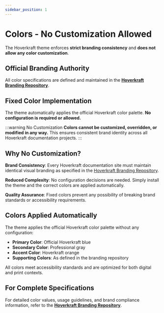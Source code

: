 ```yaml
---
sidebar_position: 1
---
```


# Colors - No Customization Allowed

The Hoverkraft theme enforces **strict branding consistency** and **does not allow any color customization**.

## Official Branding Authority

All color specifications are defined and maintained in the **[Hoverkraft Branding Repository](https://github.com/hoverkraft-tech/branding)**.

## Fixed Color Implementation

The theme automatically applies the official Hoverkraft color palette. **No configuration is required or allowed.**

:::warning No Customization
**Colors cannot be customized, overridden, or modified in any way.** This ensures consistent brand identity across all Hoverkraft documentation projects.
:::

## Why No Customization?

**Brand Consistency**: Every Hoverkraft documentation site must maintain identical visual branding as specified in the [Hoverkraft Branding Repository](https://github.com/hoverkraft-tech/branding).

**Reduced Complexity**: No configuration decisions are needed. Simply install the theme and the correct colors are applied automatically.

**Quality Assurance**: Fixed colors prevent any possibility of breaking brand standards or accessibility requirements.

## Colors Applied Automatically

The theme applies the official Hoverkraft color palette without any configuration:

- **Primary Color**: Official Hoverkraft blue
- **Secondary Color**: Professional gray
- **Accent Color**: Hoverkraft orange
- **Supporting Colors**: As defined in the branding repository

All colors meet accessibility standards and are optimized for both digital and print contexts.

## For Complete Specifications

For detailed color values, usage guidelines, and brand compliance information, refer to the **[Hoverkraft Branding Repository](https://github.com/hoverkraft-tech/branding)**.